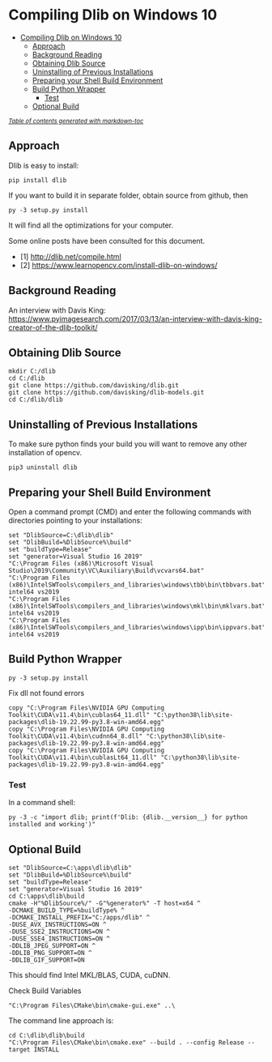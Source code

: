 # Compiling Dlib on Windows 10

- [Compiling Dlib on Windows 10](#compiling-dlib-on-windows-10)
  * [Approach](#approach)
  * [Background Reading](#background-reading)
  * [Obtaining Dlib Source](#obtaining-dlib-source)
  * [Uninstalling of Previous Installations](#uninstalling-of-previous-installations)
  * [Preparing your Shell Build Environment](#preparing-your-shell-build-environment)
  * [Build Python Wrapper](#build-python-wrapper)
    + [Test](#test)
  * [Optional Build](#optional-build)

<small><i><a href='http://ecotrust-canada.github.io/markdown-toc/'>Table of contents generated with markdown-toc</a></i></small>

## Approach
Dlib is easy to install:

```pip install dlib```

If you want to build it in separate folder, obtain source from github, then 

```py -3 setup.py install```

It will find all the optimizations for your computer.

Some online posts have been consulted for this document.
* [1] http://dlib.net/compile.html
* [2] https://www.learnopencv.com/install-dlib-on-windows/

## Background Reading
An interview with Davis King: 
https://www.pyimagesearch.com/2017/03/13/an-interview-with-davis-king-creator-of-the-dlib-toolkit/

## Obtaining Dlib Source
```
mkdir C:/dlib
cd C:/dlib
git clone https://github.com/davisking/dlib.git
git clone https://github.com/davisking/dlib-models.git
cd C:/dlib/dlib
```

## Uninstalling of Previous Installations
To make sure python finds your build you will want to remove any other installation of opencv.
```
pip3 uninstall dlib
```

## Preparing your Shell Build Environment
Open a command prompt (CMD) and enter the following commands with directories pointing to your installations:

```
set "DlibSource=C:\dlib\dlib"
set "DlibBuild=%DlibSource%\build"
set "buildType=Release"
set "generator=Visual Studio 16 2019"
"C:\Program Files (x86)\Microsoft Visual Studio\2019\Community\VC\Auxiliary\Build\vcvars64.bat"
"C:\Program Files (x86)\IntelSWTools\compilers_and_libraries\windows\tbb\bin\tbbvars.bat" intel64 vs2019
"C:\Program Files (x86)\IntelSWTools\compilers_and_libraries\windows\mkl\bin\mklvars.bat" intel64 vs2019
"C:\Program Files (x86)\IntelSWTools\compilers_and_libraries\windows\ipp\bin\ippvars.bat" intel64 vs2019
```

## Build Python Wrapper
```
py -3 setup.py install
```

Fix dll not found errors

```
copy "C:\Program Files\NVIDIA GPU Computing Toolkit\CUDA\v11.4\bin\cublas64_11.dll" "C:\python38\lib\site-packages\dlib-19.22.99-py3.8-win-amd64.egg"
copy "C:\Program Files\NVIDIA GPU Computing Toolkit\CUDA\v11.4\bin\cudnn64_8.dll" "C:\python38\lib\site-packages\dlib-19.22.99-py3.8-win-amd64.egg"
copy "C:\Program Files\NVIDIA GPU Computing Toolkit\CUDA\v11.4\bin\cublasLt64_11.dll" "C:\python38\lib\site-packages\dlib-19.22.99-py3.8-win-amd64.egg"
```

### Test

In a command shell:

```
py -3 -c "import dlib; print(f'Dlib: {dlib.__version__} for python installed and working')"
```

## Optional Build 

```
set "DlibSource=C:\apps\dlib\dlib"
set "DlibBuild=%DlibSource%\build"
set "buildType=Release"
set "generator=Visual Studio 16 2019"
cd C:\apps\dlib\build
cmake -H"%DlibSource%/" -G"%generator%" -T host=x64 ^
-DCMAKE_BUILD_TYPE=%buildType% ^
-DCMAKE_INSTALL_PREFIX="C:/apps/dlib" ^
-DUSE_AVX_INSTRUCTIONS=ON ^
-DUSE_SSE2_INSTRUCTIONS=ON ^
-DUSE_SSE4_INSTRUCTIONS=ON ^
-DDLIB_JPEG_SUPPORT=ON ^
-DDLIB_PNG_SUPPORT=ON ^
-DDLIB_GIF_SUPPORT=ON
```

This should find Intel MKL/BLAS, CUDA, cuDNN. 

Check Build Variables

```
"C:\Program Files\CMake\bin\cmake-gui.exe" ..\
```

The command line approach is:
```
cd C:\dlib\dlib\build
"C:\Program Files\CMake\bin\cmake.exe" --build . --config Release --target INSTALL
```
